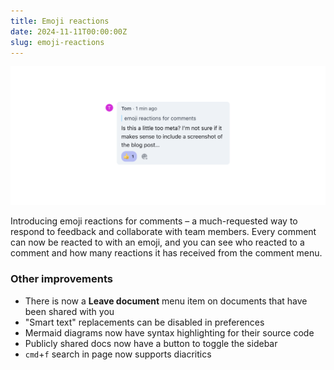 ```yaml
---
title: Emoji reactions
date: 2024-11-11T00:00:00Z
slug: emoji-reactions
---
```


![Emoji reactions](/images/emoji-reactions.png)

Introducing emoji reactions for comments – a much-requested way to respond to feedback and collaborate with team members.
Every comment can now be reacted to with an emoji, and you can see who reacted to a comment and how many reactions it has received from the comment menu.


### Other improvements

- There is now a **Leave document** menu item on documents that have been shared with you
- "Smart text" replacements can be disabled in preferences
- Mermaid diagrams now have syntax highlighting for their source code
- Publicly shared docs now have a button to toggle the sidebar
- `cmd`+`f` search in page now supports diacritics
